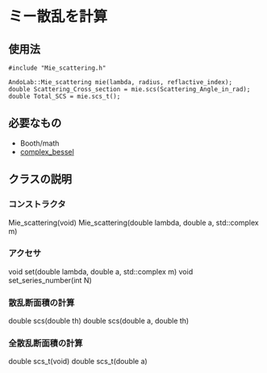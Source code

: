 # ミー散乱を計算

## 使用法

```c++:
#include "Mie_scattering.h"

AndoLab::Mie_scattering mie(lambda, radius, reflactive_index);
double Scattering_Cross_section = mie.scs(Scattering_Angle_in_rad);
double Total_SCS = mie.scs_t();
```

## 必要なもの

* Booth/math
* [complex_bessel](https://blog.joey-dumont.ca/complex_bessel/docs.htm)

## クラスの説明

### コンストラクタ
Mie_scattering(void)
Mie_scattering(double lambda, double a, std::complex <double> m)

### アクセサ
void set(double lambda, double a, std::complex <double> m)
void set_series_number(int N)

### 散乱断面積の計算
double scs(double th)
double scs(double a, double th)
  
### 全散乱断面積の計算
double scs_t(void)
double scs_t(double a)

